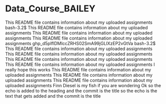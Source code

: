 # Data_Course_BAILEY 
This README file contains information about my uploaded assignments
bash-3.2$ This README file contains information about my uploaded assignments
This README file contains information about my uploaded assignments
This README file contains information about my uploaded assignments
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
bash-3.2$ This README file contains information about my uploaded assignments
This README file contains information about my uploaded assignments
This README file contains information about my uploaded assignments
This README file contains information about my uploaded assignments
I really hope this works
This README file contains information about my uploaded assignments
This README file contains information about my uploaded assignments
This README file contains information about my uploaded assignments
Finn Diesel is my fish if you are wondering
Ok so the echo is added to the heading and the commit is the title
so the echo is the text that gets added and the commit is the title
